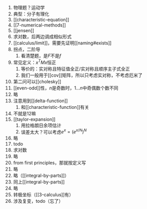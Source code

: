 1. 物理题？运动学
2. 典型：分子有理化
3. [[characteristic-equation]]
4. [[7-numerical-methods]]
5. [[jensen]]
6. 求对数，后两边调成相似形式
7. [[calculus/limit]]，需要先证明[[naming#exists]]
8. 拐点，二阶导
   1. 看清楚题，是$F$不是$f$
9.  常见定义：$x^T Mx$恒正
    1.  等价的：实对称且特征值全正/实对称且顺序主子式全正
    2.  我们一般用于[[cov]]矩阵，所以只考虑实对称，不考虑厄米了
10. 第二问可以[[cholesky]]
11. [[even-odd]]性，$n$是奇数时，$1...n$中奇偶数个数不同
12. 略
13. 注意用到[[delta-function]]
    1.  和[[characteristic-function]]有关
14. 不就是12嘛
15. [[taylor-expansion]]
    1.  用拉格朗日余项估计
    2.  误差太大？可以考虑$e^x = (e^{x/N})^N$
16. 略
17. todo
18. 求对数
19. 略
20. from first principles，那就按定义写
21. 略
22. 略（[[integral-by-parts]]）
23. 同上[[integral-by-parts]]
24. 略
25. 转极坐标（[[3-calculus]]有）
26. 涉及复变，todo（忘了）
